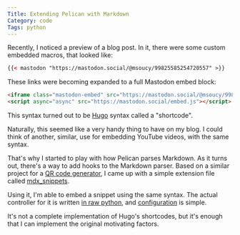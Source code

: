 ```yaml
---
Title: Extending Pelican with Markdown
Category: code
Tags: python
---
```


Recently, I noticed a preview of a blog post. In it, there were some custom embedded macros, that looked like:

```html
{{< mastodon "https://mastodon.social/@msoucy/99825585254720557" >}}
```

These links were becoming expanded to a full Mastodon embed block:

```html
<iframe class="mastodon-embed" src="https://mastodon.social/@msoucy/99825585254720557/embed" style="max-width: 100%; border: 0" width="400"></iframe>
<script async="async" src="https://mastodon.social/embed.js"></script>
```

This syntax turned out to be [Hugo][] syntax called a "shortcode".

Naturally, this seemed like a very handy thing to have on my blog.
I could think of another, similar, use for embedding YouTube videos, with the same syntax.

That's why I started to play with how Pelican parses Markdown.
As it turns out, there's a way to add hooks to the Markdown parser.
Based on a similar project for a [QR code generator][], I came up with a simple extension file called [mdx_snippets][].

Using it, I'm able to embed a snippet using the same syntax.
The actual controller for it is written [in raw python][snippet-masto-driver], and [configuration][] is simple.

It's not a complete implementation of Hugo's shortcodes, but it's enough that I can implement the original motivating factors.

[Hugo]: http://gohugo.io
[QR code generator]: https://github.com/airtonix/python-markdown-qrcode
[mdx_snippets]: https://github.com/msoucy/msoucy.me/blob/d8f22b71aed09f594f4634c69493a52080ebe0a0/mdx_snippets.py
[snippet-masto-driver]: https://github.com/msoucy/msoucy.me/blob/d8f22b71aed09f594f4634c69493a52080ebe0a0/pelicanconf.py#L62-L78
[configuration]: https://github.com/msoucy/msoucy.me/blob/d8f22b71aed09f594f4634c69493a52080ebe0a0/pelicanconf.py#L102
